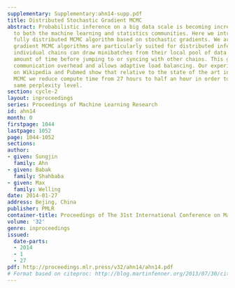 ```yaml
---
supplementary: Supplementary:ahn14-supp.pdf
title: Distributed Stochastic Gradient MCMC
abstract: Probabilistic inference on a big data scale is becoming increasingly relevant
  to both the machine learning and statistics communities. Here we introduce the first
  fully distributed MCMC algorithm based on stochastic gradients. We argue that stochastic
  gradient MCMC algorithms are particularly suited for distributed inference because
  individual chains can draw minibatches from their local pool of data for a flexible
  amount of time before jumping to or syncing with other chains. This greatly reduces
  communication overhead and allows adaptive load balancing. Our experiments for LDA
  on Wikipedia and Pubmed show that relative to the state of the art in distributed
  MCMC we reduce compute time from 27 hours to half an hour in order to reach the
  same perplexity level.
section: cycle-2
layout: inproceedings
series: Proceedings of Machine Learning Research
id: ahn14
month: 0
firstpage: 1044
lastpage: 1052
page: 1044-1052
sections: 
author:
- given: Sungjin
  family: Ahn
- given: Babak
  family: Shahbaba
- given: Max
  family: Welling
date: 2014-01-27
address: Bejing, China
publisher: PMLR
container-title: Proceedings of The 31st International Conference on Machine Learning
volume: '32'
genre: inproceedings
issued:
  date-parts:
  - 2014
  - 1
  - 27
pdf: http://proceedings.mlr.press/v32/ahn14/ahn14.pdf
# Format based on citeproc: http://blog.martinfenner.org/2013/07/30/citeproc-yaml-for-bibliographies/
---
```

